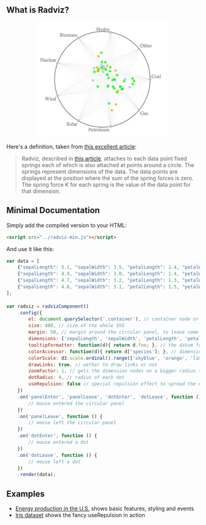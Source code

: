 ## What is Radviz?

<p align="center">
    <img alt="Radviz Screenshot" src="./img/radviz.jpg" height="300"/>
<p>


Here's a definition, taken from [this excellent article](https://www.researchgate.net/profile/Georges_Grinstein/publication/221152759_Dimensional_Anchors_A_Graphic_Primitive_for_Multidimensional_Multivariate_Information_Visualizations/links/02e7e51cc10ff8a1c9000000.pdf):

> Radviz, described in [this article](http://www.cs.uml.edu/~phoffman/dna1/), attaches to each data point fixed springs each of which is also attached at points around a circle. The springs represent dimensions of the data. The data points are displayed at the position where the sum of the spring forces is zero. The spring force K for each spring is the value of the data point for that dimension.

## Minimal Documentation

Simply add the compiled version to your HTML:
```html
<script src="../radviz-min.js"></script>
```
And use it like this:
```javascript
var data = [
    {"sepalLength": 5.1, "sepalWidth": 3.5, "petalLength": 1.4, "petalWidth": 0.2, "species": "setosa"},
    {"sepalLength": 4.9, "sepalWidth": 3.0, "petalLength": 1.4, "petalWidth": 0.2, "species": "setosa"},
    {"sepalLength": 4.7, "sepalWidth": 3.2, "petalLength": 1.3, "petalWidth": 0.2, "species": "setosa"},
    {"sepalLength": 4.6, "sepalWidth": 3.1, "petalLength": 1.5, "petalWidth": 0.2, "species": "setosa"}
];

var radviz = radvizComponent()
    .config({
        el: document.querySelector('.container'), // container node or selector
        size: 400, // size of the whole SVG
        margin: 50, // margin around the circular panel, to leave some room for the labels
        dimensions: ['sepalLength', 'sepalWidth', 'petalLength', 'petalWidth'], // data keys to use as dimensions
        tooltipFormatter: function(d){ return d.foo; }, // the datum for the hovered node is given as argument
        colorAccessor: function(d){ return d['species']; }, // dimension to use for coloring
        colorScale: d3.scale.ordinal().range(['skyblue', 'orange', 'lime']), // color palette
        drawLinks: true, // wether to draw links or not
        zoomFactor: 1, // gets the dimension nodes on a bigger radius than the panel, to pull nodes away from the center
        dotRadius: 4, // radius of each dot
        useRepulsion: false // special repulsion effect to spread the nodes from each others so they can be better selected
    })
    .on('panelEnter', 'panelLeave', 'dotEnter', 'dotLeave', function () {
        // mouse entered the circular panel
    })
    .on('panelLeave', function () {
        // mouse left the circular panel
    })
    .on('dotEnter', function () {
        // mouse entered a dot
    })
    .on('dotLeave', function () {
        // mouse left a dot
    })
    .render(data);
```

## Examples
* [Energy production in the U.S.](http://biovisualize.github.io/radviz/example/energy.html) shows basic features, styling and events
* [Iris dataset](http://biovisualize.github.io/radviz/example/iris.html) shows the fancy useRepulsion in action
